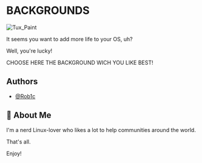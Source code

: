 
# BACKGROUNDS

![Tux_Paint](https://github.com/user-attachments/assets/acbb3c8a-8533-4231-b0d0-e13089317eba)


It seems you want to add more life to your OS, uh?

Well, you're lucky! 

CHOOSE HERE THE BACKGROUND WICH YOU LIKE BEST!




## Authors

- [@Rob1c](https://www.github.com/Rob1c)


## 🚀 About Me
I'm a nerd Linux-lover who likes a lot to help communities around the world.

That's all.

Enjoy!
